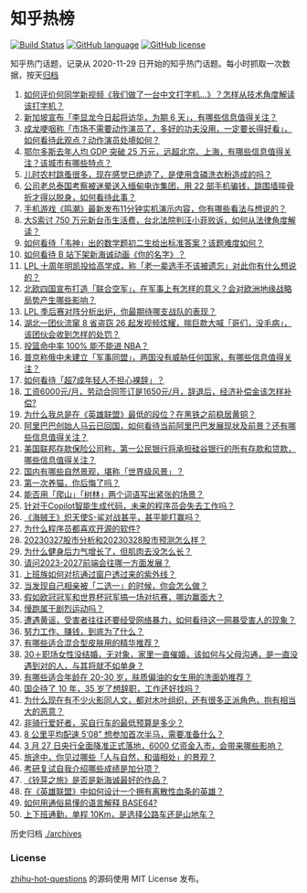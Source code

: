# 知乎热榜
[![Build Status](https://github.com/ToWeLong/zhihu-hot-questions/workflows/CI/badge.svg)](https://github.com/ToWeLong/zhihu-hot-questions/actions)
[![GitHub language](https://img.shields.io/badge/language-golang-orange.svg)](https://golang.org/)
[![GitHub license](https://img.shields.io/github/license/ToWeLong/zhihu-hot-questions)](https://github.com/ToWeLong/zhihu-hot-questions/blob/main/LICENSE)

知乎热门话题，记录从 2020-11-29 日开始的知乎热门话题。每小时抓取一次数据，按天[归档](./archives)

<!-- BEGIN -->

1. [如何评价何同学新视频《我们做了一台中文打字机…》？怎样从技术角度解读该打字机？](https://www.zhihu.com/question/591990651)
1. [新加坡宣布「李显龙今日起将访华，为期 6 天」，有哪些信息值得关注？](https://www.zhihu.com/question/592087357)
1. [成龙哽咽称「市场不需要动作演员了，多好的功夫没用，一定要长得好看」，如何看待此观点？动作演员处境如何？](https://www.zhihu.com/question/591968111)
1. [鄂尔多斯去年人均 GDP 突破 25 万元，远超北京、上海，有哪些信息值得关注？该城市有哪些特点？](https://www.zhihu.com/question/592079484)
1. [儿时农村跳蚤很多，现在感觉已绝迹了，是使用含磷洗衣粉造成的吗？](https://www.zhihu.com/question/588054383)
1. [公司老总泰国考察被迷晕送入缅甸电诈集团，用 22 部手机骗钱，跳围墙摔骨折才得以脱身，如何看待此事？](https://www.zhihu.com/question/591768005)
1. [手机游戏《鸣潮》最新发布11分钟实机演示内容，你有哪些看法与想说的？](https://www.zhihu.com/question/592104148)
1. [大S索讨 750 万元新台币生活费，台北法院判汪小菲败诉，如何从法律角度解读？](https://www.zhihu.com/question/592106519)
1. [如何看待「韦神」出的数学题初二生给出标准答案？该题难度如何？](https://www.zhihu.com/question/592101172)
1. [如何看待 B 站下架新海诚动画《你的名字》？](https://www.zhihu.com/question/591607451)
1. [LPL 十周年明凯投给高学成，称「老一辈选手不该被遗忘」对此你有什么想说的？](https://www.zhihu.com/question/591383920)
1. [北欧四国宣布打造「联合空军」，在军事上有怎样的意义？会对欧洲地缘战略局势产生哪些影响？](https://www.zhihu.com/question/592107664)
1. [LPL 季后赛对阵分析出炉，你最期待哪支战队的表现？](https://www.zhihu.com/question/591826104)
1. [湖北一团伙流窜 8 省盗窃 26 起发视频炫耀，揣巨款大喊「哥们，没毛病」，该团伙会收到怎样的处罚？](https://www.zhihu.com/question/592104032)
1. [投篮命中率 100% 能不能进 NBA？](https://www.zhihu.com/question/325652174)
1. [普京称俄中未建立「军事同盟」，两国没有威胁任何国家，有哪些信息值得关注？](https://www.zhihu.com/question/591997698)
1. [如何看待「超7成年轻人不担心裸辞」？](https://www.zhihu.com/question/592105340)
1. [工资6000元/月，劳动合同签订是1650元/月，辞退后，经济补偿金该怎样补偿?](https://www.zhihu.com/question/588402873)
1. [为什么我总是在《英雄联盟》最低的段位？在黑铁之前稳居黄铜？](https://www.zhihu.com/question/591136778)
1. [阿里巴巴创始人马云已回国，如何看待当前阿里巴巴发展现状及前景？还有哪些信息值得关注？](https://www.zhihu.com/question/592116382)
1. [美国联邦存款保险公司称，第一公民银行将承担硅谷银行的所有存款和贷款，哪些信息值得关注？](https://www.zhihu.com/question/592115005)
1. [国内有哪些自然景观，堪称「世界级风景」？](https://www.zhihu.com/question/591399527)
1. [第一次养猫，你后悔了吗？](https://www.zhihu.com/question/581840168)
1. [能否用「爬山」「树林」两个词语写出紧张的场景？](https://www.zhihu.com/question/590861052)
1. [针对于Copilot智能生成代码，未来的程序员会失去工作吗？](https://www.zhihu.com/question/591166832)
1. [《海贼王》炽天使S-鲨对战甚平，甚平能打赢吗？](https://www.zhihu.com/question/592005750)
1. [为什么程序员都喜欢开源的软件?](https://www.zhihu.com/question/590119720)
1. [20230327股市分析和20230328股市预测怎么样？](https://www.zhihu.com/question/591654017)
1. [为什么健身后力气增长了，但肌肉去没怎么长？](https://www.zhihu.com/question/579979230)
1. [请问2023-2027前端会往哪一方面发展？](https://www.zhihu.com/question/584347848)
1. [上班族如何对抗通过窗户透过来的紫外线？](https://www.zhihu.com/question/590755196)
1. [当发现自己相亲被「二选一」的时候，你会怎么做？](https://www.zhihu.com/question/591438274)
1. [假如欧冠冠军和世界杯冠军搞一场对抗赛，哪边赢面大？](https://www.zhihu.com/question/587613364)
1. [慢跑属于剧烈运动吗？](https://www.zhihu.com/question/585923670)
1. [遭遇黄谣，受害者往往还要经受网络暴力，如何看待这一网暴受害人的现象？](https://www.zhihu.com/question/591500877)
1. [努力工作、赚钱，到底为了什么？](https://www.zhihu.com/question/591790474)
1. [有哪些适合混合型皮肤用的精华推荐？](https://www.zhihu.com/question/588494918)
1. [30＋职场女性没结婚，无对象，家里一直催婚，该如何与父母沟通，是一直没遇到对的人，与其将就不如单身？](https://www.zhihu.com/question/589193836)
1. [有哪些适合年龄在 20-30 岁，肤质偏油的女生用的洗面奶推荐？](https://www.zhihu.com/question/588495128)
1. [国企待了 10 年，35 岁了想辞职，工作还好找吗？](https://www.zhihu.com/question/589914734)
1. [为什么现在有不少火影同人文，都对木叶组织，还有很多正派角色，抱有相当大的恶意？](https://www.zhihu.com/question/591582227)
1. [非骑行爱好者，买自行车的最低预算是多少？](https://www.zhihu.com/question/591414608)
1. [8 公里平均配速 5‘08” 想参加首次半马，需要准备什么？](https://www.zhihu.com/question/590719827)
1. [3 月 27 日央行全面降准正式落地，6000 亿资金入市，会带来哪些影响？](https://www.zhihu.com/question/592078988)
1. [旅途中，你见过哪些「人与自然，和谐相处」的景观？](https://www.zhihu.com/question/591399983)
1. [考研复试自我介绍哪些成绩是加分项？](https://www.zhihu.com/question/375259697)
1. [《铃芽之旅》是否是新海诚最好的作品？](https://www.zhihu.com/question/588853481)
1. [在《英雄联盟》中如何设计一个拥有离散性血条的英雄？](https://www.zhihu.com/question/591838832)
1. [如何用通俗易懂的语言解释 BASE64?](https://www.zhihu.com/question/38036594)
1. [上下班通勤，单程 10Km，是选择公路车还是山地车？](https://www.zhihu.com/question/588626477)

<!-- END -->

历史归档 [./archives](./archives)


### License
[zhihu-hot-questions](https://github.com/towelong/zhihu-hot-questions) 的源码使用 MIT License 发布。